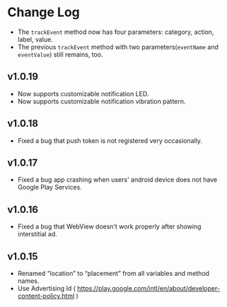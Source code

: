 # Change Log
* The `trackEvent` method now has four parameters: category, action, label, value.
* The previous `trackEvent` method with two parameters(`eventName` and `eventValue`) still remains, too.

## v1.0.19
* Now supports customizable notification LED.
* Now supports customizable notification vibration pattern.

## v1.0.18
* Fixed a bug that push token is not registered very occasionally.

## v1.0.17
* Fixed a bug app crashing when users' android device does not have Google Play Services.

## v1.0.16
* Fixed a bug that WebView doesn’t work properly after showing interstitial ad.

## v1.0.15
* Renamed “location” to “placement” from all variables and method names.
* Use Advertising Id ( https://play.google.com/intl/en/about/developer-content-policy.html )

